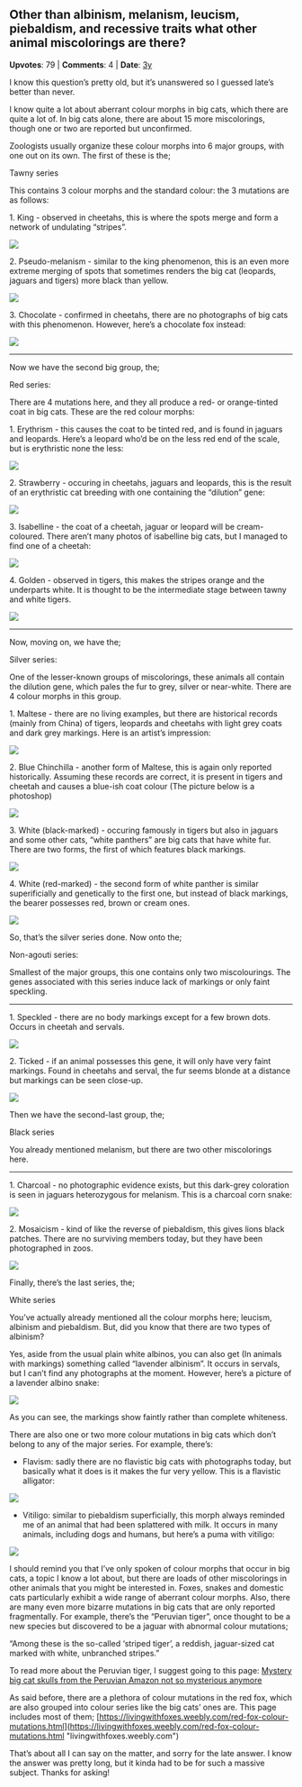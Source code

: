 ## Other than albinism, melanism, leucism, piebaldism, and recessive traits what other animal miscolorings are there?
    
**Upvotes**: 79 | **Comments**: 4 | **Date**: [3y](https://www.quora.com/Other-than-albinism-melanism-leucism-piebaldism-and-recessive-traits-what-other-animal-miscolorings-are-there/answer/Gary-Meaney)

I know this question’s pretty old, but it’s unanswered so I guessed late’s better than never.

I know quite a lot about aberrant colour morphs in big cats, which there are quite a lot of. In big cats alone, there are about 15 more miscolorings, though one or two are reported but unconfirmed.

Zoologists usually organize these colour morphs into 6 major groups, with one out on its own. The first of these is the;

Tawny series

This contains 3 colour morphs and the standard colour: the 3 mutations are as follows:

1\. King - observed in cheetahs, this is where the spots merge and form a network of undulating “stripes”.

![](https://qph.fs.quoracdn.net/main-qimg-027ac5372ed7293d69a0bb6209fad971-lq)

2\. Pseudo-melanism - similar to the king phenomenon, this is an even more extreme merging of spots that sometimes renders the big cat (leopards, jaguars and tigers) more black than yellow.

![](https://qph.fs.quoracdn.net/main-qimg-b7da6c7c8a0427a6331d3c698bccc06f-lq)

3\. Chocolate - confirmed in cheetahs, there are no photographs of big cats with this phenomenon. However, here’s a chocolate fox instead:

![](https://qph.fs.quoracdn.net/main-qimg-1ac16a6b3f75afd448722418e29c3d83-lq)

* * *

Now we have the second big group, the;

Red series:

There are 4 mutations here, and they all produce a red- or orange-tinted coat in big cats. These are the red colour morphs:

1\. Erythrism - this causes the coat to be tinted red, and is found in jaguars and leopards. Here’s a leopard who’d be on the less red end of the scale, but is erythristic none the less:

![](https://qph.fs.quoracdn.net/main-qimg-9f5e1f2b58e6cb5da73b539f15c0d2f1-lq)

2\. Strawberry - occuring in cheetahs, jaguars and leopards, this is the result of an erythristic cat breeding with one containing the “dilution” gene:

![](https://qph.fs.quoracdn.net/main-qimg-ab4872b6ee5b2825ea734dbbacd233eb-lq)

3\. Isabelline - the coat of a cheetah, jaguar or leopard will be cream-coloured. There aren’t many photos of isabelline big cats, but I managed to find one of a cheetah:

![](https://qph.fs.quoracdn.net/main-qimg-8f71106df7ea3c3ade30e760ffbc7045-pjlq)

4\. Golden - observed in tigers, this makes the stripes orange and the underparts white. It is thought to be the intermediate stage between tawny and white tigers.

![](https://qph.fs.quoracdn.net/main-qimg-4a745d1c0fb511f0a692bdbba4397149-lq)

* * *

Now, moving on, we have the;

Silver series:

One of the lesser-known groups of miscolorings, these animals all contain the dilution gene, which pales the fur to grey, silver or near-white. There are 4 colour morphs in this group.

1\. Maltese - there are no living examples, but there are historical records (mainly from China) of tigers, leopards and cheetahs with light grey coats and dark grey markings. Here is an artist’s impression:

![](https://qph.fs.quoracdn.net/main-qimg-d3e443d92f6f2d30ac8b4ca7267d05b4-lq)

2\. Blue Chinchilla - another form of Maltese, this is again only reported historically. Assuming these records are correct, it is present in tigers and cheetah and causes a blue-ish coat colour (The picture below is a photoshop)

![](https://qph.fs.quoracdn.net/main-qimg-14ecbfe55ff034842c4fceda0fed4770.webp)

3\. White (black-marked) - occuring famously in tigers but also in jaguars and some other cats, “white panthers” are big cats that have white fur. There are two forms, the first of which features black markings.

![](https://qph.fs.quoracdn.net/main-qimg-19ea39ab91250f18b66d2278ee8ec7f5-lq)

4\. White (red-marked) - the second form of white panther is similar superificially and genetically to the first one, but instead of black markings, the bearer possesses red, brown or cream ones.

![](https://qph.fs.quoracdn.net/main-qimg-32405ded8f37b283159c79b3083a1c98-lq)

So, that’s the silver series done. Now onto the;

Non-agouti series:

Smallest of the major groups, this one contains only two miscolourings. The genes associated with this series induce lack of markings or only faint speckling.

* * *

1\. Speckled - there are no body markings except for a few brown dots. Occurs in cheetah and servals.

![](https://qph.fs.quoracdn.net/main-qimg-9b1c17610bcefe1f56520b7fe31561d4-lq)

2\. Ticked - if an animal possesses this gene, it will only have very faint markings. Found in cheetahs and serval, the fur seems blonde at a distance but markings can be seen close-up.

![](https://qph.fs.quoracdn.net/main-qimg-0554a889a1475deaa6ce5b8c36a32b72-lq)

Then we have the second-last group, the;

Black series

You already mentioned melanism, but there are two other miscolorings here.

* * *

1\. Charcoal - no photographic evidence exists, but this dark-grey coloration is seen in jaguars heterozygous for melanism. This is a charcoal corn snake:

![](https://qph.fs.quoracdn.net/main-qimg-eed4ec940adec5c35467a0d822c2cf2d-lq)

2\. Mosaicism - kind of like the reverse of piebaldism, this gives lions black patches. There are no surviving members today, but they have been photographed in zoos.

![](https://qph.fs.quoracdn.net/main-qimg-7c8f2578194c29c52e7aed90dc94067a-lq)

Finally, there’s the last series, the;

White series

You’ve actually already mentioned all the colour morphs here; leucism, albinism and piebaldism. But, did you know that there are two types of albinism?

Yes, aside from the usual plain white albinos, you can also get (In animals with markings) something called “lavender albinism”. It occurs in servals, but I can’t find any photographs at the moment. However, here’s a picture of a lavender albino snake:

![](https://qph.fs.quoracdn.net/main-qimg-6443c233d2cc5bea0b7366997a3d1c37-lq)

As you can see, the markings show faintly rather than complete whiteness.

There are also one or two more colour mutations in big cats which don’t belong to any of the major series. For example, there’s:

*   Flavism: sadly there are no flavistic big cats with photographs today, but basically what it does is it makes the fur very yellow. This is a flavistic alligator:

![](https://qph.fs.quoracdn.net/main-qimg-f81e811b92b39e4c445c82bfd9559050-lq)

*   Vitiligo: similar to piebaldism superficially, this morph always reminded me of an animal that had been splattered with milk. It occurs in many animals, including dogs and humans, but here’s a puma with vitiligo:

![](https://qph.fs.quoracdn.net/main-qimg-e8444e10a91e5048c1a2119b9cb6c3a0-lq)

I should remind you that I’ve only spoken of colour morphs that occur in big cats, a topic I know a lot about, but there are loads of other miscolorings in other animals that you might be interested in. Foxes, snakes and domestic cats particularly exhibit a wide range of aberrant colour morphs. Also, there are many even more bizarre mutations in big cats that are only reported fragmentally. For example, there’s the “Peruvian tiger”, once thought to be a new species but discovered to be a jaguar with abnormal colour mutations;

“Among these is the so-called ‘striped tiger’, a reddish, jaguar-sized cat marked with white, unbranched stripes.”

To read more about the Peruvian tiger, I suggest going to this page: [Mystery big cat skulls from the Peruvian Amazon not so mysterious anymore](https://blogs.scientificamerican.com/tetrapod-zoology/mystery-big-cat-skulls-from-the-peruvian-amazon-not-so-mysterious-anymore/ "blogs.scientificamerican.com")

As said before, there are a plethora of colour mutations in the red fox, which are also grouped into colour series like the big cats’ ones are. This page includes most of them; [https://livingwithfoxes.weebly.com/red-fox-colour-mutations.html](https://livingwithfoxes.weebly.com/red-fox-colour-mutations.html "livingwithfoxes.weebly.com")

That’s about all I can say on the matter, and sorry for the late answer. I know the answer was pretty long, but it kinda had to be for such a massive subject. Thanks for asking!

